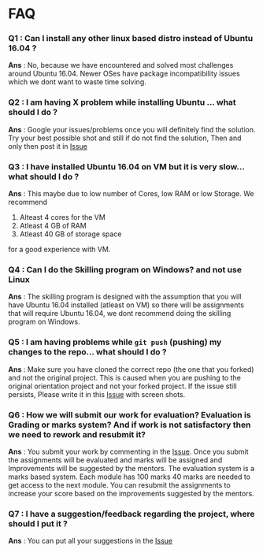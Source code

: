 # FAQ

### Q1 : Can I install any other linux based distro instead of Ubuntu 16.04 ?
**Ans** : No, because we have encountered and solved most challenges around Ubuntu 16.04. 
Newer OSes have package incompatibility issues which we dont want to waste time solving.


### Q2 : I am having X problem while installing Ubuntu ... what should I do ?
**Ans** : Google your issues/problems once you will definitely find the solution. 
Try your best possible shot and still if do not find the solution, 
Then and only then post it in [Issue](https://gitlab.iotiot.in/newbies/orientation/issues/1)


### Q3 : I have installed Ubuntu 16.04 on VM but it is very slow... what should I do ?
**Ans** : This maybe due to low number of Cores, low RAM or low Storage. We recommend
1. Alteast 4 cores for the VM
2. Atleast 4 GB of RAM
3. Atleast 40 GB of storage space

for a good experience with VM.

### Q4 : Can I do the Skilling program on Windows? and not use Linux
**Ans** : The skilling program is designed with the assumption that you will have 
Ubuntu 16.04 installed (atleast on VM) so there will be assignments that will require Ubuntu 16.04, 
we dont recommend doing the skilling program on Windows.


### Q5 : I am having problems while `git push` (pushing) my changes to the repo... what should I do ?
**Ans** :  Make sure you have cloned the correct repo (the one that you forked) and not the original project. 
This is caused when you are pushing to the original orientation project and not your forked project. 
If the issue still persists, Please write it in this [Issue](https://gitlab.iotiot.in/newbies/orientation/issues/1) with screen shots.

### Q6 : How we will submit our work for evaluation? Evaluation is Grading or marks system? And if work is not satisfactory then we need to rework and resubmit it?
**Ans** : You submit your work by commenting in the [Issue](https://gitlab.iotiot.in/newbies/orientation/issues/13). 
Once you submit the assignments will be evaluated and marks will be assigned and Improvements will be suggested by the mentors. 
The evaluation system is a marks based system. Each module has 100 marks 40 marks are needed to get access to the next module. 
You can resubmit the assignments to increase your score based on the improvements suggested by the mentors.


### Q7 : I have a suggestion/feedback regarding the project, where should I put it ?
**Ans** : You can put all your suggestions in the [Issue](https://gitlab.iotiot.in/newbies/orientation/issues/2)